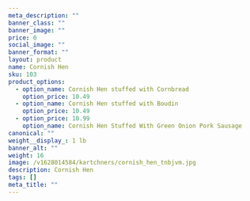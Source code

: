 ```yaml
---
meta_description: ""
banner_class: ""
banner_image: ""
price: 0
social_image: ""
banner_format: ""
layout: product
name: Cornish Hen
sku: 103
product_options:
  - option_name: Cornish Hen stuffed with Cornbread
    option_price: 10.49
  - option_name: Cornish Hen stuffed with Boudin
    option_price: 10.49
  - option_price: 10.99
    option_name: Cornish Hen Stuffed With Green Onion Pork Sausage
canonical: ""
weight__display_: 1 lb
banner_alt: ""
weight: 16
image: /v1628014584/kartchners/cornish_hen_tnbjvm.jpg
description: Cornish Hen
tags: []
meta_title: ""
---
```


